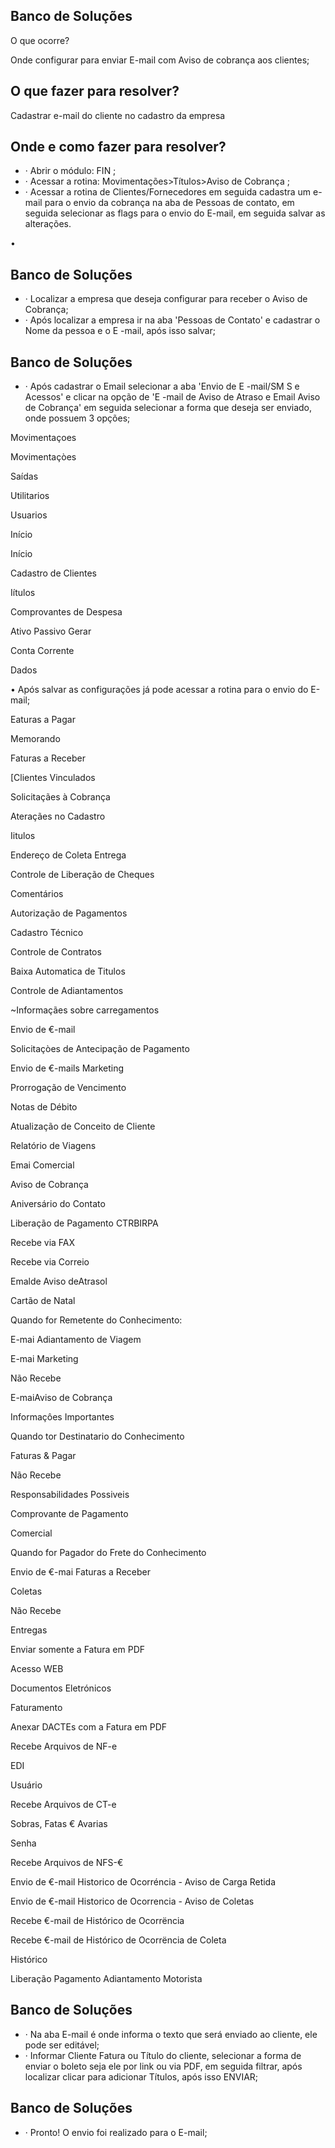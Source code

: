 <!-- image -->

## Banco de Soluções

O que ocorre?

Onde configurar para enviar E-mail com Aviso de cobrança aos clientes;

## O que fazer para resolver?

Cadastrar e-mail do cliente no cadastro da empresa

## Onde e como fazer para resolver?

- · Abrir o módulo: FIN ;
- · Acessar a rotina: Movimentações&gt;Títulos&gt;Aviso de Cobrança ;
- · Acessar a rotina de Clientes/Fornecedores em seguida cadastra um e-mail para o envio da cobrança na aba de Pessoas de contato, em seguida selecionar as flags para o envio do E-mail, em seguida salvar as alterações.

•

<!-- image -->

<!-- image -->

## Banco de Soluções

- · Localizar a empresa que deseja configurar para receber o Aviso de Cobrança;
- · Após localizar a empresa ir na aba 'Pessoas de Contato' e cadastrar o Nome da pessoa e o E -mail, após isso salvar;

<!-- image -->

<!-- image -->

<!-- image -->

## Banco de Soluções

- · Após cadastrar o Email selecionar a aba 'Envio de E -mail/SM S e Acessos' e clicar na opção de 'E -mail de Aviso de Atraso e Email Aviso de Cobrança' em seguida selecionar a forma que deseja ser enviado, onde possuem 3 opções;

Movimentaçoes

Movimentaçòes

Saídas

Utilitarios

Usuarios

Início

Início

Cadastro de Clientes

Iítulos

Comprovantes de Despesa

Ativo Passivo Gerar

Conta Corrente

Dados

• Após salvar as configurações já pode acessar a rotina para o envio do E-mail;

Eaturas a Pagar

Memorando

Faturas a Receber

[Clientes Vinculados

Solicitaçães à Cobrança

Ateraçães no Cadastro

Iitulos

Endereço de Coleta Entrega

Controle de Liberação de Cheques

Comentários

Autorização de Pagamentos

Cadastro Técnico

Controle de Contratos

Baixa Automatica de Titulos

Controle de Adiantamentos

~Informaçães sobre carregamentos

Envio de €-mail

Solicitaçòes de Antecipação de Pagamento

Envio de €-mails Marketing

Prorrogação de Vencimento

Notas de Débito

Atualização de Conceito de Cliente

Relatório de Viagens

Emai Comercial

Aviso de Cobrança

Aniversário do Contato

Liberação de Pagamento CTRBIRPA

Recebe via FAX

Recebe via Correio

Emalde Aviso deAtrasol

Cartão de Natal

Quando for Remetente do Conhecimento:

E-mai Adiantamento de Viagem

E-mai Marketing

Não Recebe

E-maiAviso de Cobrança

Informaçôes Importantes

Quando tor Destinatario do Conhecimento

Faturas &amp; Pagar

Não Recebe

Responsabilidades Possiveis

Comprovante de Pagamento

Comercial

Quando for Pagador do Frete do Conhecimento

Envio de €-mai Faturas a Receber

Coletas

Não Recebe

Entregas

Enviar somente a Fatura em PDF

Acesso WEB

Documentos Eletrónicos

Faturamento

Anexar DACTEs com a Fatura em PDF

Recebe Arquivos de NF-e

EDI

Usuário

Recebe Arquivos de CT-e

Sobras, Fatas € Avarias

Senha

Recebe Arquivos de NFS-€

Envio de €-mail Historico de Ocorréncia - Aviso de Carga Retida

Envio de €-mail Historico de Ocorrencia - Aviso de Coletas

Recebe €-mail de Histórico de Ocorrëncia

Recebe €-mail de Histórico de Ocorrëncia de Coleta

Histórico

<!-- image -->

Liberação Pagamento Adiantamento Motorista

<!-- image -->

## Banco de Soluções

- · Na aba E-mail é onde informa o texto que será enviado ao cliente, ele pode ser editável;
- · Informar Cliente Fatura ou Título do cliente, selecionar a forma de enviar o boleto seja ele por link ou via PDF, em seguida filtrar, após localizar clicar para adicionar Títulos, após isso ENVIAR;

<!-- image -->

<!-- image -->

<!-- image -->

## Banco de Soluções

- · Pronto! O envio foi realizado para o E-mail;

<!-- image -->